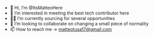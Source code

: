 - 👋 Hi, I’m @ItsMatteoHere
- 👀 I’m interested in meeting the best tech contributor here
- 🕵🏼 I’m currently sourcing for several opportunities 
- 💞️ I’m looking to collaborate on changing a small piece of normality
- 📫 How to reach me -> matteotusa17@gmail.com

<!---
ItsMatteoHere/ItsMatteoHere is a ✨ special ✨ repository because its `README.md` (this file) appears on your GitHub profile.
You can click the Preview link to take a look at your changes.
--->
